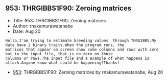 ## 953: THRGIBBS1F90: Zeroing matrices

- Title: 953: THRGIBBS1F90: Zeroing matrices
- Author: rnakamurawatanabe
- Date: Aug 20
```
Hello.I'am trying to estimate breeding values  through THRGIBBS.My data have 2 binary traits.When the program runs, the
matrices that appear on screen show some columns and rows with zero but in the input file, that is no zero on those
columns or rows.The input file and a example of what happens is attach.Anyone know what could be happening?Thanks!
```

- [953](0953.md): THRGIBBS1F90: Zeroing matrices by rnakamurawatanabe, Aug 20
